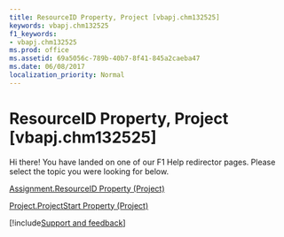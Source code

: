 ```yaml
---
title: ResourceID Property, Project [vbapj.chm132525]
keywords: vbapj.chm132525
f1_keywords:
- vbapj.chm132525
ms.prod: office
ms.assetid: 69a5056c-789b-40b7-8f41-845a2caeba47
ms.date: 06/08/2017
localization_priority: Normal
---
```



# ResourceID Property, Project [vbapj.chm132525]

Hi there! You have landed on one of our F1 Help redirector pages. Please select the topic you were looking for below.

[Assignment.ResourceID Property (Project)](https://msdn.microsoft.com/library/8f2a5c6f-a674-5c63-4795-a72b14685d2d%28Office.15%29.aspx)

[Project.ProjectStart Property (Project)](https://msdn.microsoft.com/library/e29a67b8-fd54-b7ed-3eb0-da4adfa66b6a%28Office.15%29.aspx)

[!include[Support and feedback](~/includes/feedback-boilerplate.md)]